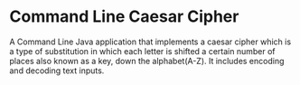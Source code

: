 # Command Line Caesar Cipher
A Command Line Java application that implements a caesar cipher which is a type of substitution in which each letter is shifted a certain number of places also known as a key, down the alphabet(A-Z). It includes encoding and decoding text inputs.
